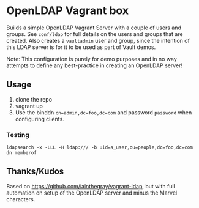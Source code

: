 # OpenLDAP Vagrant box

Builds a simple OpenLDAP Vagrant Server with a couple of users and groups. See `conf/ldap` for full details on the users and groups that are created. Also creates a `vaultadmin` user and group, since the intention of this LDAP server is for it to be used as part of Vault demos.

Note: This configuration is purely for demo purposes and in no way attempts to define any best-practice in creating an OpenLDAP server!

## Usage

1. clone the repo
2. vagrant up
3. Use the binddn `cn=admin,dc=foo,dc=com` and password `password` when configuring clients.

### Testing
```
ldapsearch -x -LLL -H ldap:/// -b uid=a_user,ou=people,dc=foo,dc=com dn memberof
```

## Thanks/Kudos
Based on https://github.com/iainthegray/vagrant-ldap, but with full automation on setup of the OpenLDAP server and minus the Marvel characters.